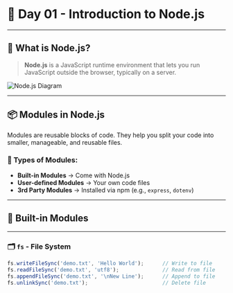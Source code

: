 # 📘 Day 01 - Introduction to Node.js

---

## 🚀 What is Node.js?

> **Node.js** is a JavaScript runtime environment that lets you run JavaScript outside the browser, typically on a server.

![Node.js Diagram](https://github.com/user-attachments/assets/ff0c96cb-07ac-4c0a-8977-a2e07482b388)

---

## 📦 Modules in Node.js

Modules are reusable blocks of code. They help you split your code into smaller, manageable, and reusable files.

### 🔸 Types of Modules:

- **Built-in Modules** → Come with Node.js  
- **User-defined Modules** → Your own code files  
- **3rd Party Modules** → Installed via npm (e.g., `express`, `dotenv`)

---

## 📁 Built-in Modules

---

### 🗂️ `fs` - File System

```js
fs.writeFileSync('demo.txt', 'Hello World');      // Write to file
fs.readFileSync('demo.txt', 'utf8');              // Read from file
fs.appendFileSync('demo.txt', '\nNew Line');      // Append to file
fs.unlinkSync('demo.txt');                        // Delete file

